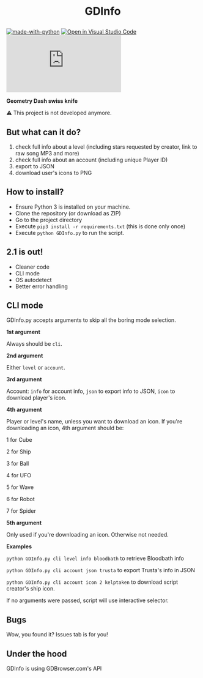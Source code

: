 # <p align=center>GDInfo</p>
[![made-with-python](https://img.shields.io/badge/Made%20with-Python-1f425f.svg)](https://www.python.org/) [![Open in Visual Studio Code](https://open.vscode.dev/badges/open-in-vscode.svg)](https://open.vscode.dev/kelptaken/GDInfo) [![Latest release](https://badgen.net/github/release/Naereen/Strapdown.js)](https://github.com/kelptaken/GDInfo/releases)

**Geometry Dash swiss knife**

**⚠** This project is not developed anymore.

## But what can it do?
1. check full info about a level (including stars requested by creator, link to raw song MP3 and more)
2. check full info about an account (including unique Player ID)
3. export to JSON
4. download user's icons to PNG

## How to install?
- Ensure Python 3 is installed on your machine.
- Clone the repository (or download as ZIP)
- Go to the project directory
- Execute ``pip3 install -r requirements.txt`` (this is done only once)
- Execute ``python GDInfo.py`` to run the script.

## 2.1 is out!
- Cleaner code
- CLI mode
- OS autodetect
- Better error handling

## CLI mode
GDInfo.py accepts arguments to skip all the boring mode selection.

**1st argument**

Always should be `cli`.

**2nd argument**

Either `level` or `account`.

**3rd argument**

Account: `info` for account info, `json` to export info to JSON, `icon` to download player's icon.

**4th argument**

Player or level's name, unless you want to download an icon.
If you're downloading an icon, 4th argument should be:

1 for Cube

2 for Ship

3 for Ball

4 for UFO

5 for Wave

6 for Robot

7 for Spider


**5th argument**

Only used if you're downloading an icon. Otherwise not needed.

**Examples**

`python GDInfo.py cli level info bloodbath` to retrieve Bloodbath info

`python GDInfo.py cli account json trusta` to export Trusta's info in JSON

`python GDInfo.py cli account icon 2 kelptaken` to download script creator's ship icon.

If no arguments were passed, script will use interactive selector.
## Bugs
Wow, you found it? Issues tab is for you!

## Under the hood
GDInfo is using GDBrowser.com's API
